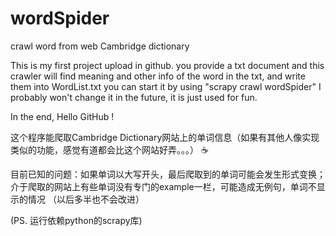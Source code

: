 # wordSpider
crawl word from web Cambridge dictionary

This is my first project upload in github.
you provide a txt document and this crawler will find meaning and other info of the word in the txt, and write them into WordList.txt
you can start it by using "scrapy crawl wordSpider"
I probably won't change it in the future, it is just used for fun.

In the end, Hello GitHub !


这个程序能爬取Cambridge Dictionary网站上的单词信息（如果有其他人像实现类似的功能，感觉有道都会比这个网站好弄。。。） :coffee:

目前已知的问题：如果单词以大写开头，最后爬取到的单词可能会发生形式变换；
介于爬取的网站上有些单词没有专门的example一栏，可能造成无例句，单词不显示的情况
（以后多半也不会改进）

(PS. 运行依赖python的scrapy库)
